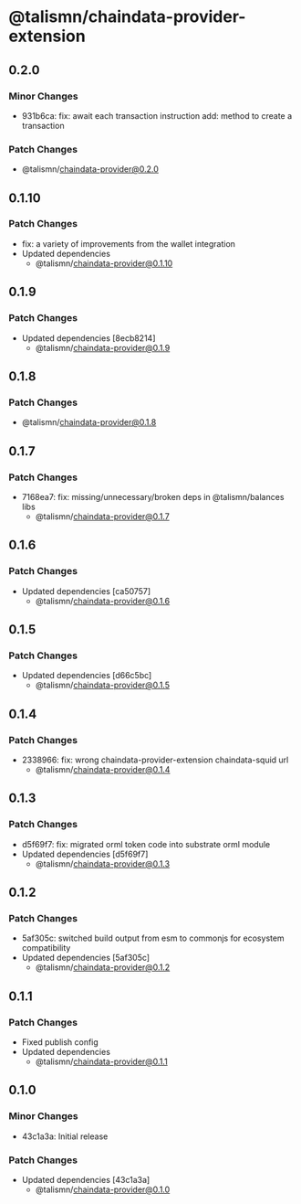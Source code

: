 # @talismn/chaindata-provider-extension

## 0.2.0

### Minor Changes

- 931b6ca: fix: await each transaction instruction
  add: method to create a transaction

### Patch Changes

- @talismn/chaindata-provider@0.2.0

## 0.1.10

### Patch Changes

- fix: a variety of improvements from the wallet integration
- Updated dependencies
  - @talismn/chaindata-provider@0.1.10

## 0.1.9

### Patch Changes

- Updated dependencies [8ecb8214]
  - @talismn/chaindata-provider@0.1.9

## 0.1.8

### Patch Changes

- @talismn/chaindata-provider@0.1.8

## 0.1.7

### Patch Changes

- 7168ea7: fix: missing/unnecessary/broken deps in @talismn/balances libs
  - @talismn/chaindata-provider@0.1.7

## 0.1.6

### Patch Changes

- Updated dependencies [ca50757]
  - @talismn/chaindata-provider@0.1.6

## 0.1.5

### Patch Changes

- Updated dependencies [d66c5bc]
  - @talismn/chaindata-provider@0.1.5

## 0.1.4

### Patch Changes

- 2338966: fix: wrong chaindata-provider-extension chaindata-squid url
  - @talismn/chaindata-provider@0.1.4

## 0.1.3

### Patch Changes

- d5f69f7: fix: migrated orml token code into substrate orml module
- Updated dependencies [d5f69f7]
  - @talismn/chaindata-provider@0.1.3

## 0.1.2

### Patch Changes

- 5af305c: switched build output from esm to commonjs for ecosystem compatibility
- Updated dependencies [5af305c]
  - @talismn/chaindata-provider@0.1.2

## 0.1.1

### Patch Changes

- Fixed publish config
- Updated dependencies
  - @talismn/chaindata-provider@0.1.1

## 0.1.0

### Minor Changes

- 43c1a3a: Initial release

### Patch Changes

- Updated dependencies [43c1a3a]
  - @talismn/chaindata-provider@0.1.0
